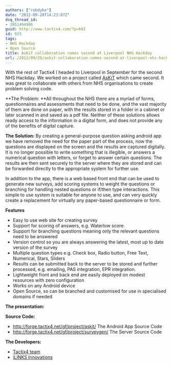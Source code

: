 ```yaml
---
authors: ["robdyke"]
date: "2012-09-28T14:23:07Z"
dsq_thread_id:
- 3851494986
guid: http://www.tactix4.com/?p=602
id: 833
tags:
- NHS Hackday
- Open Source
title: AsKiT collaboration comes second at Liverpool NHS Hackday
url: /2012/09/28/askit-collaboration-comes-second-at-liverpool-nhs-hackday/
---
```

With the rest of Tactix4 I headed to Liverpool in September for the second NHS Hackday. We worked on a project called [AsKiT](http://wiki.nhshackday.com/wiki/AsKit) which came second. It was great to collaborate with others from NHS organisations to create problem solving code.

**The Problem: **All throughout the NHS there are a myriad of forms, questionnaires and assessments that need to be done, and the vast majority of them are done on paper, with the results stored in a folder in a cabinet or later scanned in and saved as a pdf file. Neither of these solutions allows ready access to the information in a digital form, and does not provide any of the benefits of digital capture.

**The Solution:** By creating a general-purpose question asking android app we have removed the need for the paper part of the process, now the questions are displayed on the screen and the results are captured digitally. It is no longer possible to write something that is illegible, or answers a numerical question with letters, or forget to answer certain questions. The results are then sent securely to the server where they are stored and can be forwarded directly to the appropriate system for further use.

<!--more-->

In addition to the app, there is a web based front end that can be used to generate new surveys, add scoring systems to weight the questions or branching for handling nested questions or if/then type interactions. This simple to use system is suitable for anyone to use, and can very quickly create a replacement for virtually any paper-based questionnaire or form.

**Features**

  * Easy to use web site for creating survey
  * Support for scoring of answers, e.g. Waterlow score.
  * Support for branching questions meaning only the relevant questions need to be answered
  * Version control so you are always answering the latest, most up to date version of the survey
  * Multiple question types e.g. Check box, Radio button, Free Text, Numerical, Stars, Sliders
  * Results can be submitted back to the server to be stored and further processed, e.g. emailing, PAS integration, EPR integration.
  * Lightweight front and back end are easily deployed on modest resources with zero configuration
  * Works on any Android device
  * Open Source, so can be branched and customised for use in specialised domains if needed

**The presentation:**

  
<!-- iframe plugin v.3.0 wordpress.org/plugins/iframe/ -->

**Source Code:**

  * <http://forge.tactix4.net/gf/project/askit/> The Android App Source Code
  * <http://forge.tactix4.net/gf/project/surveygen/> The Server Source Code

**The Developers:**

  * [Tactix4 team](http://www.tactix4.com/)
  * [iLINKS Innovations](http://www.ilinksinnovationsmersey.nhs.uk/)